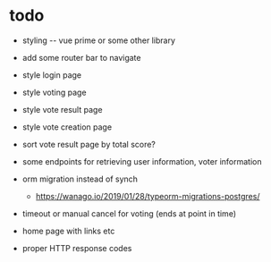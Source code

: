 # todo
- styling -- vue prime or some other library
- add some router bar to navigate
- style login page
- style voting page
- style vote result page
- style vote creation page
- sort vote result page by total score?
- some endpoints for retrieving user information, voter information

- orm migration instead of synch
	- https://wanago.io/2019/01/28/typeorm-migrations-postgres/

- timeout or manual cancel for voting (ends at point in time)
- home page with links etc
- proper HTTP response codes
